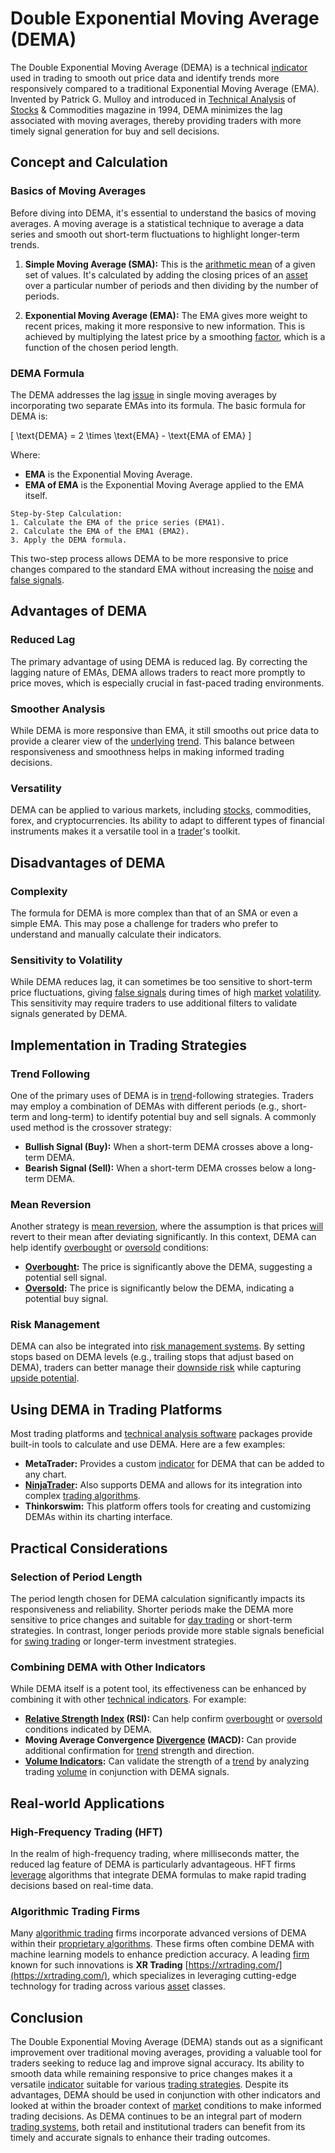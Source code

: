 # Double Exponential Moving Average (DEMA)

The Double Exponential Moving Average (DEMA) is a technical [indicator](../i/indicator.md) used in trading to smooth out price data and identify trends more responsively compared to a traditional Exponential Moving Average (EMA). Invented by Patrick G. Mulloy and introduced in [Technical Analysis](../t/technical_analysis.md) of [Stocks](../s/stock.md) & Commodities magazine in 1994, DEMA minimizes the lag associated with moving averages, thereby providing traders with more timely signal generation for buy and sell decisions.

## Concept and Calculation

### Basics of Moving Averages

Before diving into DEMA, it's essential to understand the basics of moving averages. A moving average is a statistical technique to average a data series and smooth out short-term fluctuations to highlight longer-term trends.

1. **Simple Moving Average (SMA):** This is the [arithmetic mean](../a/arithmetic_mean.md) of a given set of values. It's calculated by adding the closing prices of an [asset](../a/asset.md) over a particular number of periods and then dividing by the number of periods.

2. **Exponential Moving Average (EMA):** The EMA gives more weight to recent prices, making it more responsive to new information. This is achieved by multiplying the latest price by a smoothing [factor](../f/factor.md), which is a function of the chosen period length.

### DEMA Formula

The DEMA addresses the lag [issue](../i/issue.md) in single moving averages by incorporating two separate EMAs into its formula. The basic formula for DEMA is:

\[ \text{DEMA} = 2 \times \text{EMA} - \text{EMA of EMA} \]

Where:
- **EMA** is the Exponential Moving Average.
- **EMA of EMA** is the Exponential Moving Average applied to the EMA itself.

```
Step-by-Step Calculation:
1. Calculate the EMA of the price series (EMA1).
2. Calculate the EMA of the EMA1 (EMA2).
3. Apply the DEMA formula.
```

This two-step process allows DEMA to be more responsive to price changes compared to the standard EMA without increasing the [noise](../n/noise.md) and [false signals](../f/false_signals_in_trading.md).

## Advantages of DEMA

### Reduced Lag

The primary advantage of using DEMA is reduced lag. By correcting the lagging nature of EMAs, DEMA allows traders to react more promptly to price moves, which is especially crucial in fast-paced trading environments.

### Smoother Analysis

While DEMA is more responsive than EMA, it still smooths out price data to provide a clearer view of the [underlying](../u/underlying.md) [trend](../t/trend.md). This balance between responsiveness and smoothness helps in making informed trading decisions.

### Versatility

DEMA can be applied to various markets, including [stocks](../s/stock.md), commodities, forex, and cryptocurrencies. Its ability to adapt to different types of financial instruments makes it a versatile tool in a [trader](../t/trader.md)'s toolkit.

## Disadvantages of DEMA

### Complexity

The formula for DEMA is more complex than that of an SMA or even a simple EMA. This may pose a challenge for traders who prefer to understand and manually calculate their indicators.

### Sensitivity to Volatility

While DEMA reduces lag, it can sometimes be too sensitive to short-term price fluctuations, giving [false signals](../f/false_signals_in_trading.md) during times of high [market](../m/market.md) [volatility](../v/volatility.md). This sensitivity may require traders to use additional filters to validate signals generated by DEMA.

## Implementation in Trading Strategies

### Trend Following

One of the primary uses of DEMA is in [trend](../t/trend.md)-following strategies. Traders may employ a combination of DEMAs with different periods (e.g., short-term and long-term) to identify potential buy and sell signals. A commonly used method is the crossover strategy:

- **Bullish Signal (Buy):** When a short-term DEMA crosses above a long-term DEMA.
- **Bearish Signal (Sell):** When a short-term DEMA crosses below a long-term DEMA.

### Mean Reversion

Another strategy is [mean reversion](../m/mean_reversion.md), where the assumption is that prices [will](../w/will.md) revert to their mean after deviating significantly. In this context, DEMA can help identify [overbought](../o/overbought.md) or [oversold](../o/oversold.md) conditions:

- **[Overbought](../o/overbought.md):** The price is significantly above the DEMA, suggesting a potential sell signal.
- **[Oversold](../o/oversold.md):** The price is significantly below the DEMA, indicating a potential buy signal.

### Risk Management

DEMA can also be integrated into [risk management systems](../r/risk_management_systems.md). By setting stops based on DEMA levels (e.g., trailing stops that adjust based on DEMA), traders can better manage their [downside risk](../d/downside_risk.md) while capturing [upside potential](../u/upside_potential_in_trading.md).

## Using DEMA in Trading Platforms

Most trading platforms and [technical analysis software](../t/technical_analysis_software.md) packages provide built-in tools to calculate and use DEMA. Here are a few examples:

- **MetaTrader:** Provides a custom [indicator](../i/indicator.md) for DEMA that can be added to any chart.
- **[NinjaTrader](../n/ninjatrader.md):** Also supports DEMA and allows for its integration into complex [trading algorithms](../t/trading_algorithms.md).
- **Thinkorswim:** This platform offers tools for creating and customizing DEMAs within its charting interface.

## Practical Considerations

### Selection of Period Length

The period length chosen for DEMA calculation significantly impacts its responsiveness and reliability. Shorter periods make the DEMA more sensitive to price changes and suitable for [day trading](../d/day_trading.md) or short-term strategies. In contrast, longer periods provide more stable signals beneficial for [swing trading](../s/swing_trading.md) or longer-term investment strategies.

### Combining DEMA with Other Indicators

While DEMA itself is a potent tool, its effectiveness can be enhanced by combining it with other [technical indicators](../t/technical_indicator.md). For example:

- **[Relative Strength](../r/relative_strength.md) [Index](../i/index.md) (RSI):** Can help confirm [overbought](../o/overbought.md) or [oversold](../o/oversold.md) conditions indicated by DEMA.
- **Moving Average Convergence [Divergence](../d/divergence.md) (MACD):** Can provide additional confirmation for [trend](../t/trend.md) strength and direction.
- **[Volume Indicators](../v/volume_indicators.md):** Can validate the strength of a [trend](../t/trend.md) by analyzing trading [volume](../v/volume.md) in conjunction with DEMA signals.

## Real-world Applications

### High-Frequency Trading (HFT)

In the realm of high-frequency trading, where milliseconds matter, the reduced lag feature of DEMA is particularly advantageous. HFT firms [leverage](../l/leverage.md) algorithms that integrate DEMA formulas to make rapid trading decisions based on real-time data.

### Algorithmic Trading Firms

Many [algorithmic trading](../a/accountability.md) firms incorporate advanced versions of DEMA within their [proprietary algorithms](../p/proprietary_algorithms.md). These firms often combine DEMA with machine learning models to enhance prediction accuracy. A leading [firm](../f/firm.md) known for such innovations is **XR Trading** [https://xrtrading.com/](https://xrtrading.com/), which specializes in leveraging cutting-edge technology for trading across various [asset](../a/asset.md) classes.

## Conclusion

The Double Exponential Moving Average (DEMA) stands out as a significant improvement over traditional moving averages, providing a valuable tool for traders seeking to reduce lag and improve signal accuracy. Its ability to smooth data while remaining responsive to price changes makes it a versatile [indicator](../i/indicator.md) suitable for various [trading strategies](../t/trading_strategies.md). Despite its advantages, DEMA should be used in conjunction with other indicators and looked at within the broader context of [market](../m/market.md) conditions to make informed trading decisions. As DEMA continues to be an integral part of modern [trading systems](../t/trading_systems.md), both retail and institutional traders can benefit from its timely and accurate signals to enhance their trading outcomes.